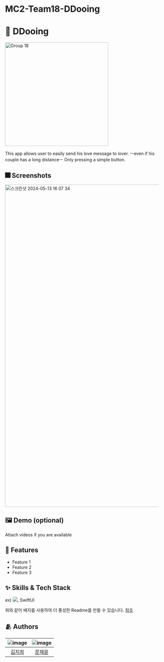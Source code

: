 # MC2-Team18-DDooing

# :iphone: DDooing
<img width="338" alt="Group 18" src="https://github.com/DeveloperAcademy-POSTECH/MC2-Team18-DDooing/assets/66589666/fba50550-b498-418f-a18b-3e0e2ecc797d">

This app allows user to easily send his love message to lover.
ㅡeven if his couple has a long distanceㅡ
Only pressing a simple button.

## :fireworks: Screenshots
<img width="1052" alt="스크린샷 2024-05-13 16 07 34" src="https://github.com/DeveloperAcademy-POSTECH/MC2-Team18-DDooing/assets/66589666/5e047ff2-47db-4068-9244-ebd795b3f3fe">

## :framed_picture: Demo (optional)

Attach videos if you are available


## :pushpin: Features

- Feature 1
- Feature 2
- Feature 3


## :sparkles: Skills & Tech Stack

ex) <img src="https://img.shields.io/badge/Swift-FA7343?style=flat&logo=Swift&logoColor=white"/>, SwiftUI

위와 같이 배지를 사용하여 더 풍성한 Readme를 만들 수 있습니다.
[참조](https://shields.io/)


## :people_hugging: Authors

|![image](https://avatars.githubusercontent.com/u/66589666?v=4)|![image](https://avatars.githubusercontent.com/u/108652767?v=4)|
|:-:|:-:|
|[김지희](https://github.com/jihee-daily)|[문재윤](https://github.com/tenedict)|
